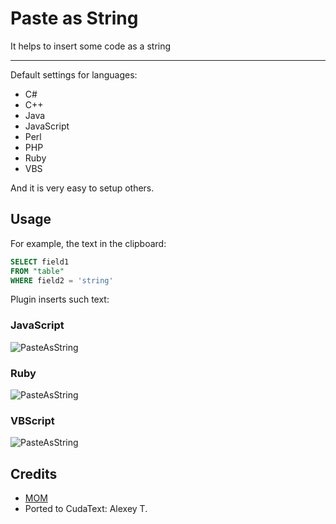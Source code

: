 Paste as String
===============

It helps to insert some code as a string

----

Default settings for languages:

+ C#
+ C++
+ Java
+ JavaScript
+ Perl
+ PHP
+ Ruby
+ VBS

And it is very easy to setup others.

Usage
-----

For example, the text in the clipboard:
```sql
SELECT field1
FROM "table"
WHERE field2 = 'string'
```

Plugin inserts such text:

### JavaScript
![PasteAsString](https://raw.github.com/mom1/PasteAsString/master/img/javascript.png)

### Ruby
![PasteAsString](https://raw.github.com/mom1/PasteAsString/master/img/ruby.png)

### VBScript
![PasteAsString](https://raw.github.com/mom1/PasteAsString/master/img/vbs.png)


Credits
-----

- [MOM](https://github.com/mom1)
- Ported to CudaText: Alexey T.
